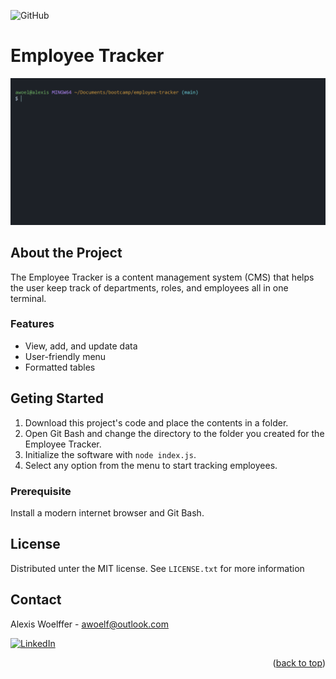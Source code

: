 <a id="readme-top"></a>
![GitHub](https://img.shields.io/github/license/awoelf/employee-tracker)

# Employee Tracker

![screen-gif](/assets/employee-tracker.gif)

## About the Project

The Employee Tracker is a content management system (CMS) that helps the user keep track of departments, roles, and employees all in one terminal.


### Features

- View, add, and update data
- User-friendly menu
- Formatted tables

## Geting Started

1. Download this project's code and place the contents in a folder.
2. Open Git Bash and change the directory to the folder you created for the Employee Tracker.
3. Initialize the software with `node index.js`.
4. Select any option from the menu to start tracking employees.

### Prerequisite

Install a modern internet browser and Git Bash.

## License

Distributed unter the MIT license. See `LICENSE.txt` for more information

## Contact

Alexis Woelffer - [awoelf@outlook.com](mailto:awoelf@outlook.com)

[![LinkedIn][linkedin-shield]][linkedin-url]

<!-- Links and images -->

[linkedin-shield]: https://img.shields.io/badge/-LinkedIn-black.svg?style=for-the-badge&logo=linkedin&colorB=555
[linkedin-url]: https://linkedin.com/in/alexis-w-dev

<p align="right">(<a href="#readme-top">back to top</a>)</p>
